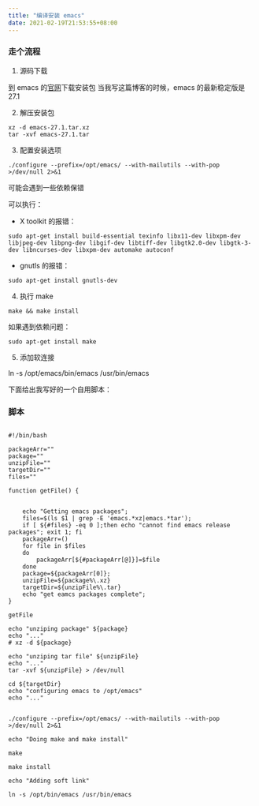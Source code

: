 ```yaml
---
title: "编译安装 emacs"
date: 2021-02-19T21:53:55+08:00
---
```


### 走个流程

1. 源码下载

到 emacs 的[官网](https://www.gnu.org/software/emacs/download.html)下载安装包
当我写这篇博客的时候，emacs 的最新稳定版是 27.1

2. 解压安装包

```shell
xz -d emacs-27.1.tar.xz
tar -xvf emacs-27.1.tar
```
3. 配置安装选项

`./configure --prefix=/opt/emacs/ --with-mailutils --with-pop >/dev/null 2>&1`

可能会遇到一些依赖保错

可以执行：

* X toolkit 的报错：

`sudo apt-get install build-essential texinfo libx11-dev libxpm-dev libjpeg-dev libpng-dev libgif-dev libtiff-dev libgtk2.0-dev libgtk-3-dev libncurses-dev libxpm-dev automake autoconf`

* gnutls 的报错：

`sudo apt-get install gnutls-dev`

4. 执行 make

`make && make install`

如果遇到依赖问题：

`sudo apt-get install make`

5. 添加软连接

ln -s /opt/emacs/bin/emacs /usr/bin/emacs

下面给出我写好的一个自用脚本：

### 脚本

```shell

#!/bin/bash

packageArr=""
package=""
unzipFile=""
targetDir=""
files=""

function getFile() {


    echo "Getting emacs packages";
    files=$(ls $1 | grep -E 'emacs.*xz|emacs.*tar');
    if [ ${#files} -eq 0 ];then echo "cannot find emacs release packages"; exit 1; fi
    packageArr=()
    for file in $files
    do
        packageArr[${#packageArr[@]}]=$file
    done
    package=${packageArr[0]};
    unzipFile=${package%\.xz}
    targetDir=${unzipFile%\.tar}
    echo "get eamcs packages complete";
}

getFile

echo "unziping package" ${package}
echo "..."
# xz -d ${package}

echo "unziping tar file" ${unzipFile}
echo "..."
tar -xvf ${unzipFile} > /dev/null

cd ${targetDir}
echo "configuring emacs to /opt/emacs"
echo "..."


./configure --prefix=/opt/emacs/ --with-mailutils --with-pop >/dev/null 2>&1

echo "Doing make and make install"

make

make install

echo "Adding soft link"

ln -s /opt/bin/emacs /usr/bin/emacs

```
